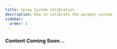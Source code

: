 ```yaml
---
title: Spray System Calibration
description: How to calibrate the sprayer system
sidebar:
  order: 4
---
```


### Content Coming Soon...